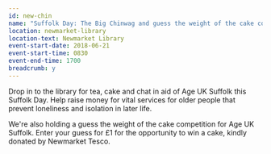 ```yaml
---
id: new-chin
name: "Suffolk Day: The Big Chinwag and guess the weight of the cake competition for Age UK Suffolk"
location: newmarket-library
location-text: Newmarket Library
event-start-date: 2018-06-21
event-start-time: 0830
event-end-time: 1700
breadcrumb: y
---
```


Drop in to the library for tea, cake and chat in aid of Age UK Suffolk this Suffolk Day. Help raise money for vital services for older people that prevent loneliness and isolation in later life.

We're also holding a guess the weight of the cake competition for Age UK Suffolk. Enter your guess for £1 for the opportunity to win a cake, kindly donated by Newmarket Tesco.
